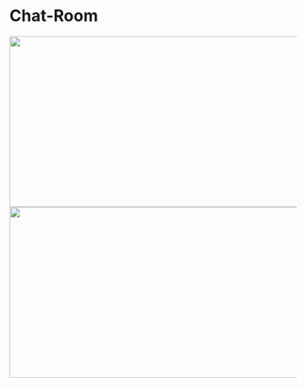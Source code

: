 # Chat-Room
   <img src ="https://user-images.githubusercontent.com/85999675/174996616-3174a1bd-4647-4b03-a8fd-009a29e65a43.png" width=750 height=300>
   <img src ="https://user-images.githubusercontent.com/85999675/174997286-ef41a29c-a902-4cc5-a322-6344917c5d26.png" width=750 height=300>


